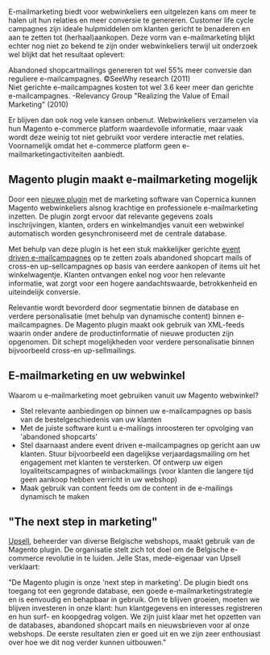 E-mailmarketing biedt voor webwinkeliers een uitgelezen kans om meer te
halen uit hun relaties en meer conversie te genereren. Customer life
cycle campagnes zijn ideale hulpmiddelen om klanten gericht te benaderen
en aan te zetten tot (herhaal)aankopen. Deze vorm van e-mailmarketing
blijkt echter nog niet zo bekend te zijn onder webwinkeliers terwijl uit
onderzoek wel blijkt dat het resultaat oplevert:

Abandoned shopcartmailings genereren tot wel 55% meer conversie dan
reguliere e-mailcampagnes. ©SeeWhy research (2011)\
 Niet gerichte e-mailcampagnes kosten tot wel 3.6 keer meer dan gerichte
e-mailcampagnes. -Relevancy Group "Realizing the Value of Email
Marketing" (2010)

Er blijven dan ook nog vele kansen onbenut. Webwinkeliers verzamelen via
hun Magento e-commerce platform waardevolle informatie, maar vaak wordt
deze weinig tot niet gebruikt voor verdere interactie met relaties.
Voornamelijk omdat het e-commerce platform geen
e-mailmarketingactiviteiten aanbiedt.

Magento plugin maakt e-mailmarketing mogelijk
---------------------------------------------

Door een [nieuwe
plugin](http://www.copernica.com/nl/ondersteuning/integraties "Copernica integraties")
met de marketing software van Copernica kunnen Magento webwinkeliers
alsnog krachtige en professionele e-mailmarketing inzetten. De plugin
zorgt ervoor dat relevante gegevens zoals inschrijvingen, klanten,
orders en winkelmandjes vanuit een webwinkel automatisch worden
gesynchroniseerd met de centrale database.

Met behulp van deze plugin is het een stuk makkelijker gerichte [event
driven
e-mailcampagnes](http://www.copernica.com/nl/over-ons/nieuws/event-driven-e-mailcampagnes-gebruik-jij-ze-al "Event driven emailcampagnes")
op te zetten zoals abandoned shopcart mails of cross-en up-sellcampagnes
op basis van eerdere aankopen of items uit het winkelwagentje. Klanten
ontvangen enkel nog voor hen relevante informatie, wat zorgt voor een
hogere aandachtswaarde, betrokkenheid en uiteindelijk conversie.

Relevantie wordt bevorderd door segmentatie binnen de database en
verdere personalisatie (met behulp van dynamische content) binnen
e-mailcampagnes. De Magento plugin maakt ook gebruik van XML-feeds
waarin onder andere de productinformatie of nieuwe producten zijn
opgenomen. Dit schept mogelijkheden voor verdere personalisatie binnen
bijvoorbeeld cross-en up-sellmailings.

E-mailmarketing en uw webwinkel
-------------------------------

Waarom u e-mailmarketing moet gebruiken vanuit uw Magento webwinkel?

-   Stel relevante aanbiedingen op binnen uw e-mailcampagnes op basis
    van de bestelgeschiedenis van uw klanten
-   Met de juiste software kunt u e-mailings inroosteren ter opvolging
    van 'abandoned shopcarts'
-   Stel daarnaast andere event driven e-mailcampagnes op gericht aan uw
    klanten. Stuur bijvoorbeeld een dagelijkse verjaardagsmailing om het
    engagement met klanten te versterken. Of ontwerp uw eigen
    loyaliteitscampagnes of winbackmailings (voor klanten die langere
    tijd geen aankoop hebben verricht in uw webshop)
-   Maak gebruik van content feeds om de content in de e-mailings
    dynamisch te maken

"The next step in marketing"
----------------------------

[Upsell](http://www.upsell.be/ "Upsell"), beheerder van diverse
Belgische webshops, maakt gebruik van de Magento plugin. De organisatie
stelt zich tot doel om de Belgische e-commerce revolutie in te luiden.
Jelle Stas, mede-eigenaar van Upsell verklaart:

"De Magento plugin is onze 'next step in marketing'. De plugin biedt ons
toegang tot een gegronde database, een goede e-mailmarketingstrategie en
is eenvoudig en behapbaar in gebruik. Om te blijven groeien, moeten we
blijven investeren in onze klant: hun klantgegevens en interesses
registreren en hun surf- en koopgedrag volgen. We zijn juist klaar met
het opzetten van de databases, abandoned shopcart mails en nieuwsbrieven
voor al onze webshops. De eerste resultaten zien er goed uit en we zijn
zeer enthousiast over hoe we dit nog verder kunnen uitbouwen."
